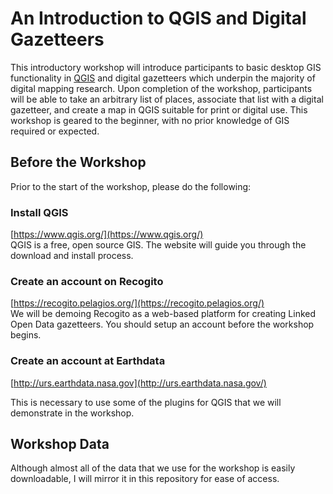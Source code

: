 # An Introduction to QGIS and Digital Gazetteers

This introductory workshop will introduce participants to basic desktop GIS functionality in [QGIS](https://www.qgis.org/) and digital gazetteers which underpin the majority of digital mapping research. Upon completion of the workshop, participants will be able to take an arbitrary list of places, associate that list with a digital gazetteer, and create a map in QGIS suitable for print or digital use. This workshop is geared to the beginner, with no prior knowledge of GIS required or expected.

## Before the Workshop

Prior to the start of the workshop, please do the following:

### Install QGIS
[https://www.qgis.org/](https://www.qgis.org/)  
QGIS is a free, open source GIS. The website will guide you through the download and install process.


### Create an account on Recogito
[https://recogito.pelagios.org/](https://recogito.pelagios.org/)  
We will be demoing Recogito as a web-based platform for creating Linked Open Data gazetteers. You should setup an account before the workshop begins.


### Create an account at Earthdata
[http://urs.earthdata.nasa.gov](http://urs.earthdata.nasa.gov/)  

This is necessary to use some of the plugins for QGIS that we will demonstrate in the workshop.

## Workshop Data
Although almost all of the data that we use for the workshop is easily downloadable, I will mirror it in this repository for ease of access.

